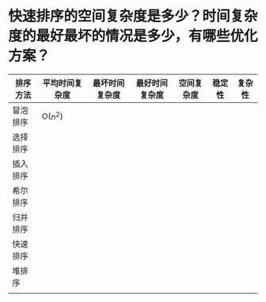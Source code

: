 # 快速排序的空间复杂度是多少？时间复杂度的最好最坏的情况是多少，有哪些优化方案？

| 排序方法 | 平均时间复杂度 | 最坏时间复杂度 | 最好时间复杂度 | 空间复杂度 | 稳定性 | 复杂性 |
| -------- | -------------- | -------------- | -------------- | ---------- | ------ | ------ |
| 冒泡排序 | O($n^2$)   |                |                |            |        |        |
| 选择排序 |                |                |                |            |        |        |
| 插入排序 |                |                |                |            |        |        |
| 希尔排序 |                |                |                |            |        |        |
| 归并排序 |                |                |                |            |        |        |
| 快速排序 |                |                |                |            |        |        |
| 堆排序   |                |                |                |            |        |        |
|          |                |                |                |            |        |        |
